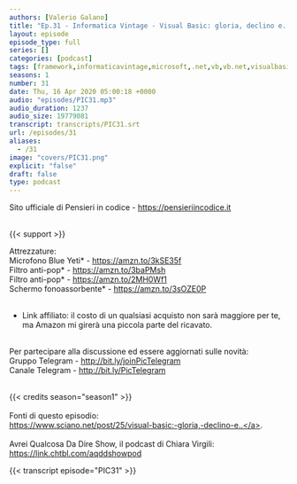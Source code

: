 ```yaml
---
authors: [Valerio Galano]
title: "Ep.31 - Informatica Vintage - Visual Basic: gloria, declino e..."
layout: episode
episode_type: full
series: []
categories: [podcast]
tags: [framework,informaticavintage,microsoft,.net,vb,vb.net,visualbasic]
seasons: 1
number: 31
date: Thu, 16 Apr 2020 05:00:18 +0000
audio: "episodes/PIC31.mp3"
audio_duration: 1237
audio_size: 19779081
transcript: transcripts/PIC31.srt
url: /episodes/31
aliases: 
  - /31
image: "covers/PIC31.png"
explicit: "false"
draft: false
type: podcast
---
```

Sito ufficiale di Pensieri in codice - <a href="https://pensieriincodice.it" rel="noopener">https://pensieriincodice.it</a> <br />
<br />


{{< support >}}

Attrezzature:<br />
Microfono Blue Yeti* - <a href="https://amzn.to/3kSE35f" rel="noopener">https://amzn.to/3kSE35f</a>  <br />
Filtro anti-pop* - <a href="https://amzn.to/3baPMsh" rel="noopener">https://amzn.to/3baPMsh</a>  <br />
Filtro anti-pop* - <a href="https://amzn.to/2MH0Wf1" rel="noopener">https://amzn.to/2MH0Wf1</a>  <br />
Schermo fonoassorbente* - <a href="https://amzn.to/3sOZE0P" rel="noopener">https://amzn.to/3sOZE0P</a> <br />
<br />
* Link affiliato: il costo di un qualsiasi acquisto non sarà maggiore per te, ma Amazon mi girerà una piccola parte del ricavato. <br />
<br />
Per partecipare alla discussione ed essere aggiornati sulle novità:<br />
Gruppo Telegram - <a href="http://bit.ly/joinPicTelegram" rel="noopener">http://bit.ly/joinPicTelegram</a> <br />
Canale Telegram - <a href="http://bit.ly/PicTelegram" rel="noopener">http://bit.ly/PicTelegram</a> <br />
<br />


{{< credits season="season1" >}}<br />
<br />
Fonti di questo episodio:<br />
<a href="https://www.sciano.net/post/25/visual-basic:-gloria,-declino-e.." rel="noopener">https://www.sciano.net/post/25/visual-basic:-gloria,-declino-e..</a>. <br />
<br />
Avrei Qualcosa Da Dire Show, il podcast di Chiara Virgili:<br />
<a href="https://link.chtbl.com/aqddshowpod" rel="noopener">https://link.chtbl.com/aqddshowpod</a>

<!-- more -->

{{< transcript episode="PIC31" >}}